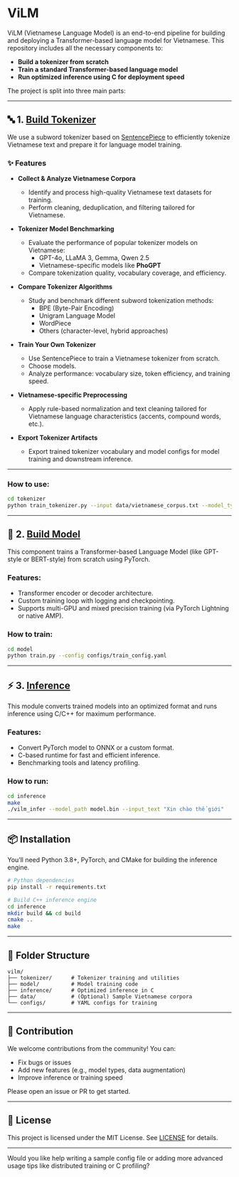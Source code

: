# ViLM

ViLM (Vietnamese Language Model) is an end-to-end pipeline for building and deploying a Transformer-based language model for Vietnamese. This repository includes all the necessary components to:

- **Build a tokenizer from scratch**
- **Train a standard Transformer-based language model**
- **Run optimized inference using C for deployment speed**

The project is split into three main parts:

---

## 🔤 1. [Build Tokenizer](https://github.com/vietnlp/vilm/tree/main/tokenizer)

We use a subword tokenizer based on [SentencePiece](https://github.com/google/sentencepiece) to efficiently tokenize Vietnamese text and prepare it for language model training.

### ✨ Features

- **Collect & Analyze Vietnamese Corpora**
  - Identify and process high-quality Vietnamese text datasets for training.
  - Perform cleaning, deduplication, and filtering tailored for Vietnamese.

- **Tokenizer Model Benchmarking**
  - Evaluate the performance of popular tokenizer models on Vietnamese:
    - GPT-4o, LLaMA 3, Gemma, Qwen 2.5
    - Vietnamese-specific models like **PhoGPT**
  - Compare tokenization quality, vocabulary coverage, and efficiency.

- **Compare Tokenizer Algorithms**
  - Study and benchmark different subword tokenization methods:
    - BPE (Byte-Pair Encoding)
    - Unigram Language Model
    - WordPiece
    - Others (character-level, hybrid approaches)

- **Train Your Own Tokenizer**
  - Use SentencePiece to train a Vietnamese tokenizer from scratch.
  - Choose models.
  - Analyze performance: vocabulary size, token efficiency, and training speed.

- **Vietnamese-specific Preprocessing**
  - Apply rule-based normalization and text cleaning tailored for Vietnamese language characteristics (accents, compound words, etc.).

- **Export Tokenizer Artifacts**
  - Export trained tokenizer vocabulary and model configs for model training and downstream inference.

---

### How to use:
```bash
cd tokenizer
python train_tokenizer.py --input data/vietnamese_corpus.txt --model_type bpe --vocab_size 32000
```

---

## 🧠 2. [Build Model](https://github.com/vietnlp/vilm/tree/main/model)

This component trains a Transformer-based Language Model (like GPT-style or BERT-style) from scratch using PyTorch.

### Features:
- Transformer encoder or decoder architecture.
- Custom training loop with logging and checkpointing.
- Supports multi-GPU and mixed precision training (via PyTorch Lightning or native AMP).

### How to train:
```bash
cd model
python train.py --config configs/train_config.yaml
```

---

## ⚡ 3. [Inference](https://github.com/vietnlp/vilm/tree/main/inference)

This module converts trained models into an optimized format and runs inference using C/C++ for maximum performance.

### Features:
- Convert PyTorch model to ONNX or a custom format.
- C-based runtime for fast and efficient inference.
- Benchmarking tools and latency profiling.

### How to run:
```bash
cd inference
make
./vilm_infer --model_path model.bin --input_text "Xin chào thế giới"
```

---

## 📦 Installation

You’ll need Python 3.8+, PyTorch, and CMake for building the inference engine.

```bash
# Python dependencies
pip install -r requirements.txt

# Build C++ inference engine
cd inference
mkdir build && cd build
cmake ..
make
```

---

## 📁 Folder Structure

```
vilm/
├── tokenizer/      # Tokenizer training and utilities
├── model/          # Model training code
├── inference/      # Optimized inference in C
├── data/           # (Optional) Sample Vietnamese corpora
└── configs/        # YAML configs for training
```

---

## 🤝 Contribution

We welcome contributions from the community! You can:
- Fix bugs or issues
- Add new features (e.g., model types, data augmentation)
- Improve inference or training speed

Please open an issue or PR to get started.

---

## 📜 License

This project is licensed under the MIT License. See [LICENSE](LICENSE) for details.

---

Would you like help writing a sample config file or adding more advanced usage tips like distributed training or C profiling?